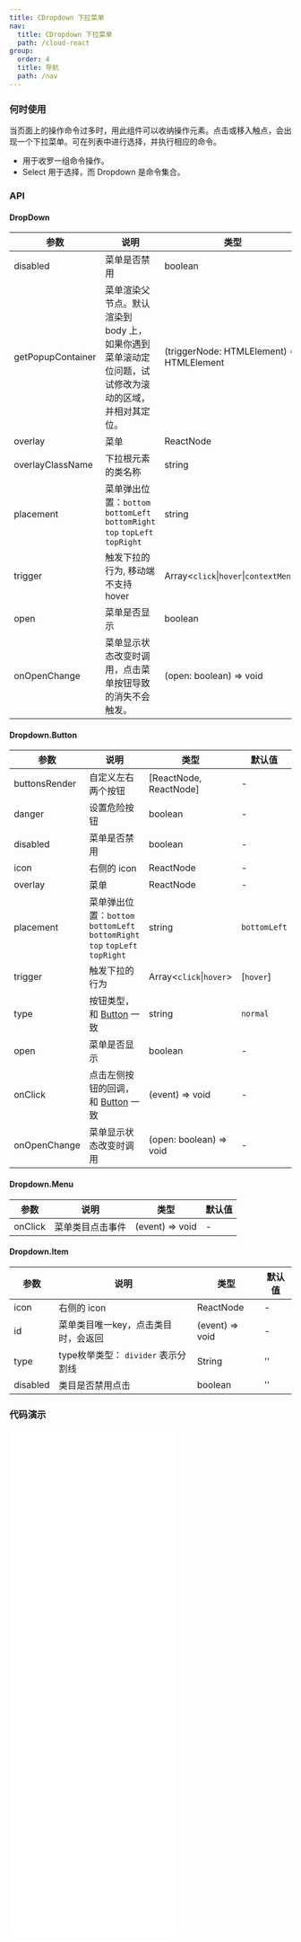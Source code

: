```yaml
---
title: CDropdown 下拉菜单
nav:
  title: CDropdown 下拉菜单
  path: /cloud-react
group:
  order: 4
  title: 导航
  path: /nav
---
```


### 何时使用

当页面上的操作命令过多时，用此组件可以收纳操作元素。点击或移入触点，会出现一个下拉菜单。可在列表中进行选择，并执行相应的命令。

- 用于收罗一组命令操作。
- Select 用于选择，而 Dropdown 是命令集合。

### API

#### DropDown

| 参数 | 说明 | 类型 | 默认值 |
| --- | --- | --- | --- |
| disabled | 菜单是否禁用 | boolean | - |
| getPopupContainer | 菜单渲染父节点。默认渲染到 body 上，如果你遇到菜单滚动定位问题，试试修改为滚动的区域，并相对其定位。| (triggerNode: HTMLElement) => HTMLElement | () => document.body |
| overlay | 菜单 | ReactNode | - |
| overlayClassName | 下拉根元素的类名称 | string | - |
| placement | 菜单弹出位置：`bottom` `bottomLeft` `bottomRight` `top` `topLeft` `topRight` | string | `bottomLeft` |
| trigger | 触发下拉的行为, 移动端不支持 hover | Array&lt;`click`\|`hover`\|`contextMenu`> | \[`hover`] |
| open | 菜单是否显示 | boolean | - |
| onOpenChange | 菜单显示状态改变时调用，点击菜单按钮导致的消失不会触发。| (open: boolean) => void | - |

#### Dropdown.Button

| 参数 | 说明 | 类型 | 默认值 |
| --- | --- | --- | --- |
| buttonsRender | 自定义左右两个按钮 | [ReactNode, ReactNode] | - |
| danger | 设置危险按钮 | boolean | - |
| disabled | 菜单是否禁用 | boolean | - |
| icon | 右侧的 icon | ReactNode | - |
| overlay | 菜单 | ReactNode| - |
| placement | 菜单弹出位置：`bottom` `bottomLeft` `bottomRight` `top` `topLeft` `topRight` | string | `bottomLeft` |
| trigger | 触发下拉的行为 | Array&lt;`click`\|`hover`> | \[`hover`] |
| type | 按钮类型，和 [Button](/cloud-react/common/button) 一致 | string | `normal` |
| open | 菜单是否显示 | boolean | - |
| onClick | 点击左侧按钮的回调，和 [Button](/cloud-react/common/button) 一致 | (event) => void | - |
| onOpenChange | 菜单显示状态改变时调用 | (open: boolean) => void | - |

#### Dropdown.Menu

| 参数 | 说明 | 类型 | 默认值 |
| --- | --- | --- | --- |
| onClick | 菜单类目点击事件 | (event) => void | - |


#### Dropdown.Item

| 参数 | 说明 | 类型 | 默认值 |
| --- | --- | --- | --- |
| icon | 右侧的 icon | ReactNode | - |
| id | 菜单类目唯一key，点击类目时，会返回 | (event) => void | - |
| type | type枚举类型： `divider`  表示分割线 | String | '' |
| disabled | 类目是否禁用点击 | boolean | '' |


### 代码演示 
<embed src="@components/c-dropdown/demos/simple.md" />

<embed src="@components/c-dropdown/demos/buttonStyle.md" />
<embed src="@components/c-dropdown/demos/button.md" />

<embed src="@components/c-dropdown/demos/trigger.md" />
<embed src="@components/c-dropdown/demos/placement.md" />
<embed src="@components/c-dropdown/demos/controllableCom.md" />
